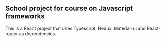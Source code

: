 ## School project for course on Javascript frameworks

This is a React project that uses Typescript, Redux, Material-ui and React-router as dependencies.